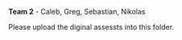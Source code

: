 <strong>Team 2</strong> - Caleb, Greg, Sebastian, Nikolas

Please upload the diginal assessts into this folder.
